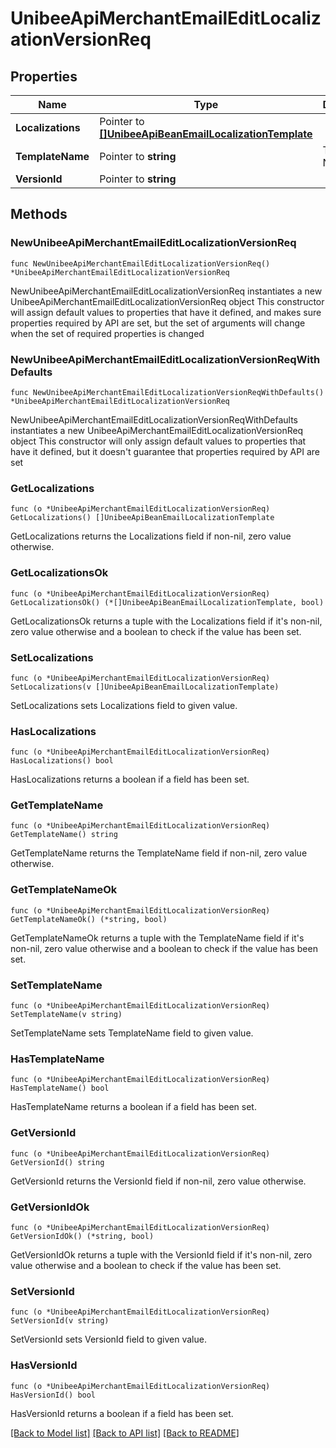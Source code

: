 # UnibeeApiMerchantEmailEditLocalizationVersionReq

## Properties

Name | Type | Description | Notes
------------ | ------------- | ------------- | -------------
**Localizations** | Pointer to [**[]UnibeeApiBeanEmailLocalizationTemplate**](UnibeeApiBeanEmailLocalizationTemplate.md) |  | [optional] 
**TemplateName** | Pointer to **string** | Template Name | [optional] 
**VersionId** | Pointer to **string** |  | [optional] 

## Methods

### NewUnibeeApiMerchantEmailEditLocalizationVersionReq

`func NewUnibeeApiMerchantEmailEditLocalizationVersionReq() *UnibeeApiMerchantEmailEditLocalizationVersionReq`

NewUnibeeApiMerchantEmailEditLocalizationVersionReq instantiates a new UnibeeApiMerchantEmailEditLocalizationVersionReq object
This constructor will assign default values to properties that have it defined,
and makes sure properties required by API are set, but the set of arguments
will change when the set of required properties is changed

### NewUnibeeApiMerchantEmailEditLocalizationVersionReqWithDefaults

`func NewUnibeeApiMerchantEmailEditLocalizationVersionReqWithDefaults() *UnibeeApiMerchantEmailEditLocalizationVersionReq`

NewUnibeeApiMerchantEmailEditLocalizationVersionReqWithDefaults instantiates a new UnibeeApiMerchantEmailEditLocalizationVersionReq object
This constructor will only assign default values to properties that have it defined,
but it doesn't guarantee that properties required by API are set

### GetLocalizations

`func (o *UnibeeApiMerchantEmailEditLocalizationVersionReq) GetLocalizations() []UnibeeApiBeanEmailLocalizationTemplate`

GetLocalizations returns the Localizations field if non-nil, zero value otherwise.

### GetLocalizationsOk

`func (o *UnibeeApiMerchantEmailEditLocalizationVersionReq) GetLocalizationsOk() (*[]UnibeeApiBeanEmailLocalizationTemplate, bool)`

GetLocalizationsOk returns a tuple with the Localizations field if it's non-nil, zero value otherwise
and a boolean to check if the value has been set.

### SetLocalizations

`func (o *UnibeeApiMerchantEmailEditLocalizationVersionReq) SetLocalizations(v []UnibeeApiBeanEmailLocalizationTemplate)`

SetLocalizations sets Localizations field to given value.

### HasLocalizations

`func (o *UnibeeApiMerchantEmailEditLocalizationVersionReq) HasLocalizations() bool`

HasLocalizations returns a boolean if a field has been set.

### GetTemplateName

`func (o *UnibeeApiMerchantEmailEditLocalizationVersionReq) GetTemplateName() string`

GetTemplateName returns the TemplateName field if non-nil, zero value otherwise.

### GetTemplateNameOk

`func (o *UnibeeApiMerchantEmailEditLocalizationVersionReq) GetTemplateNameOk() (*string, bool)`

GetTemplateNameOk returns a tuple with the TemplateName field if it's non-nil, zero value otherwise
and a boolean to check if the value has been set.

### SetTemplateName

`func (o *UnibeeApiMerchantEmailEditLocalizationVersionReq) SetTemplateName(v string)`

SetTemplateName sets TemplateName field to given value.

### HasTemplateName

`func (o *UnibeeApiMerchantEmailEditLocalizationVersionReq) HasTemplateName() bool`

HasTemplateName returns a boolean if a field has been set.

### GetVersionId

`func (o *UnibeeApiMerchantEmailEditLocalizationVersionReq) GetVersionId() string`

GetVersionId returns the VersionId field if non-nil, zero value otherwise.

### GetVersionIdOk

`func (o *UnibeeApiMerchantEmailEditLocalizationVersionReq) GetVersionIdOk() (*string, bool)`

GetVersionIdOk returns a tuple with the VersionId field if it's non-nil, zero value otherwise
and a boolean to check if the value has been set.

### SetVersionId

`func (o *UnibeeApiMerchantEmailEditLocalizationVersionReq) SetVersionId(v string)`

SetVersionId sets VersionId field to given value.

### HasVersionId

`func (o *UnibeeApiMerchantEmailEditLocalizationVersionReq) HasVersionId() bool`

HasVersionId returns a boolean if a field has been set.


[[Back to Model list]](../README.md#documentation-for-models) [[Back to API list]](../README.md#documentation-for-api-endpoints) [[Back to README]](../README.md)


